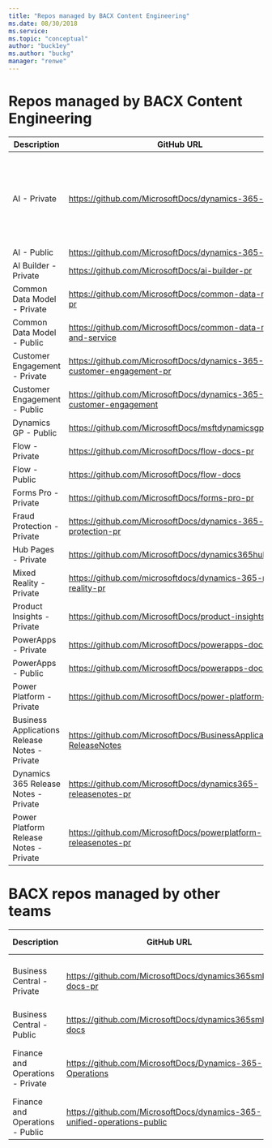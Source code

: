 ```yaml
---
title: "Repos managed by BACX Content Engineering"
ms.date: 08/30/2018
ms.service: 
ms.topic: "conceptual"
author: "buck1ey"
ms.author: "buckg"
manager: "renwe"
---
```


# Repos managed by BACX Content Engineering

| Description | GitHub URL | Content URL | Loc info |
|-------------|------------|-------------|----------|
| AI - Private                                       | https://github.com/MicrosoftDocs/dynamics-365-ai-pr                  | https://docs.microsoft.com/dynamics365/ai |Loc'd by BAG IE team (all folders except Market Insights are in localization) |
| AI - Public                                       | https://github.com/MicrosoftDocs/dynamics-365-ai                  | https://docs.microsoft.com/dynamics365/ai |   |
| AI Builder - Private | https://github.com/MicrosoftDocs/ai-builder-pr | https://review.docs.microsoft.com/ai-builder | Not yet Loc'ed |
| Common Data Model - Private                        | https://github.com/MicrosoftDocs/common-data-model-pr                | https://docs.microsoft.com/common-data-model | English only |
| Common Data Model - Public                         | https://github.com/MicrosoftDocs/common-data-model-and-service       | https://docs.microsoft.com/common-data-model |   |
| Customer Engagement - Private                      | https://github.com/MicrosoftDocs/dynamics-365-customer-engagement-pr | https://docs.microsoft.com/dynamics365/customer-engagement | Loc by BAG IE CE |
| Customer Engagement - Public                       | https://github.com/MicrosoftDocs/dynamics-365-customer-engagement    | https://docs.microsoft.com/dynamics365/customer-engagement | Feedback English only |
| Dynamics GP - Public                             | https://github.com/MicrosoftDocs/msftdynamicsgpdocs    | https://docs.microsoft.com/en-us/dynamics-gp | English only |
| Flow - Private                                     | https://github.com/MicrosoftDocs/flow-docs-pr                        | https://docs.microsoft.com/flow | Loc by APEX |
| Flow - Public                                      | https://github.com/MicrosoftDocs/flow-docs                           | https://docs.microsoft.com/flow | Loc by APEX |
| Forms Pro - Private                                | https://github.com/MicrosoftDocs/forms-pro-pr                        | https://docs.microsoft.com/en-us/forms-pro | Not yet Loc'ed |
| Fraud Protection - Private                         | https://github.com/MicrosoftDocs/dynamics-365-fraud-protection-pr    | https://docs.microsoft.com/en-us/dynamics365/fraud-protection | Not yet Loc'ed |
| Hub Pages - Private                                | https://github.com/MicrosoftDocs/dynamics365hubpages                 | https://docs.microsoft.com/dynamics365 | Loc by BAG IE F&O |
| Mixed Reality - Private                            | https://github.com/microsoftdocs/dynamics-365-mixed-reality-pr       | https://docs.microsoft.com/dynamics365/mixed-reality | Loc by BAG IE F&O |
| Product Insights - Private                         | https://github.com/MicrosoftDocs/product-insights-pr                      | https://docs.microsoft.com/en-us/dynamics365/product360 | Not yet Loc'ed |
| PowerApps - Private                                | https://github.com/MicrosoftDocs/powerapps-docs-pr                   | https://docs.microsoft.com/powerapps | Shared Loc with APEX |
| PowerApps - Public                                 | https://github.com/MicrosoftDocs/powerapps-docs                      | https://docs.microsoft.com/powerapps | Shared Loc with APEX |
| Power Platform - Private                           | https://github.com/MicrosoftDocs/power-platform-pr                   | https://docs.microsoft.com/power-platform | Not yet Loc'ed |
| Business Applications Release Notes - Private                            | https://github.com/MicrosoftDocs/BusinessApplication-ReleaseNotes    | https://docs.microsoft.com/business-applications-release-notes | Loc by BAG IE CE |
| Dynamics 365 Release Notes - Private                            | https://github.com/MicrosoftDocs/dynamics365-releasenotes-pr    | https://review.docs.microsoft.com/en-us/dynamics365-release-notes/?branch=master | Loc by BAG IE CE |
| Power Platform Release Notes - Private                            | https://github.com/MicrosoftDocs/powerplatform-releasenotes-pr    | https://review.docs.microsoft.com/en-us/power-platform-release-notes/?branch=master | Loc by BAG IE CE |

# BACX repos managed by other teams

| Description | GitHub URL | Content URL | Loc info |
|-------------|------------|-------------|----------|
| Business Central - Private | https://github.com/MicrosoftDocs/dynamics365smb-docs-pr | https://docs.microsoft.com/en-us/dynamics365/business-central/index | Loc by BAG IE CE |
| Business Central - Public | https://github.com/MicrosoftDocs/dynamics365smb-docs | https://docs.microsoft.com/en-us/dynamics365/business-central/index | |
| Finance and Operations - Private | https://github.com/MicrosoftDocs/Dynamics-365-Operations | https://docs.microsoft.com/en-us/dynamics365/unified-operations/fin-and-ops | Loc by BAG IE F&O |
| Finance and Operations - Public | https://github.com/MicrosoftDocs/dynamics-365-unified-operations-public | https://docs.microsoft.com/en-us/dynamics365/unified-operations/fin-and-ops | |

